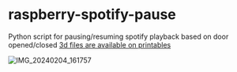 # raspberry-spotify-pause
Python script for pausing/resuming spotify playback based on door opened/closed
[3d files are available on printables](https://www.printables.com/model/750872-spotify-door-pause-raspberry-pi)


![IMG_20240204_161757](https://github.com/tojatomasz/raspberry-spotify-pause/assets/3491056/89916b7e-04a3-4b13-9325-0eb0c58ddacb)
